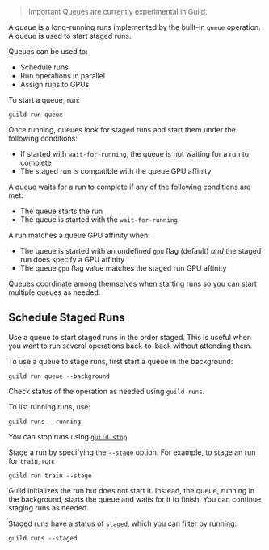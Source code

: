 <!-- -*- eval:(visual-line-mode 1) -*- -->

<div data-theme-toc="true"></div>
<div data-guild-docs="true"></div>

<!-- TODO

This page needs to be filled out. There's a conceptual problem with
queues and parallel runs, esp with batches.

-->

> <span data-guild-class="callout important">Important</span> Queues are currently experimental in Guild.

A *queue* is a long-running runs implemented by the built-in `queue` operation. A queue is used to start staged runs.

Queues can be used to:

- Schedule runs
- Run operations in parallel
- Assign runs to GPUs

To start a queue, run:

``` command
guild run queue
```

Once running, queues look for staged runs and start them under the following conditions:

- If started with `wait-for-running`, the queue is not waiting for a run to complete
- The staged run is compatible with the queue GPU affinity

A queue waits for a run to complete if any of the following conditions are met:

- The queue starts the run
- The queue is started with the `wait-for-running`

A run matches a queue GPU affinity when:

- The queue is started with an undefined `gpu` flag (default) *and*
  the staged run does specify a GPU affinity
- The queue `gpu` flag value matches the staged run GPU affinity

Queues coordinate among themselves when starting runs so you can start multiple queues as needed.

## Schedule Staged Runs

Use a queue to start staged runs in the order staged. This is useful when you want to run several operations back-to-back without attending them.

To use a queue to stage runs, first start a queue in the background:

``` command
guild run queue --background
```

Check status of the operation as needed using `guild runs`.

To list running runs, use:

``` command
guild runs --running
```

You can stop runs using [`guild stop`](/commands/stop).

Stage a run by specifying the `--stage` option. For example, to stage an run for `train`, run:

```
guild run train --stage
```

Guild initializes the run but does not start it. Instead, the queue, running in the background, starts the queue and waits for it to finish. You can continue staging runs as needed.

Staged runs have a status of `staged`, which you can filter by running:

``` command
guild runs --staged
```
